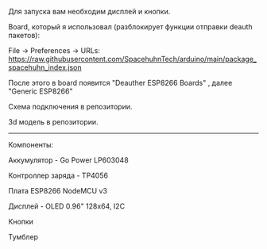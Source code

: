Для запуска вам необходим дисплей и кнопки. 

Board, который я использовал (разблокирует функции отправки deauth пакетов):

File -> Preferences -> URLs:
https://raw.githubusercontent.com/SpacehuhnTech/arduino/main/package_spacehuhn_index.json

После этого в board появится "Deauther ESP8266 Boards" , далее "Generic ESP8266"

Схема подключения в репозитории.

3d модель в репозитории.

----

Компоненты: 

Аккумулятор  - Go Power LP603048

Контроллер заряда - TP4056

Плата ESP8266 NodeMCU v3 

Дисплей - OLED 0.96" 128x64, I2C

Кнопки 

Тумблер

